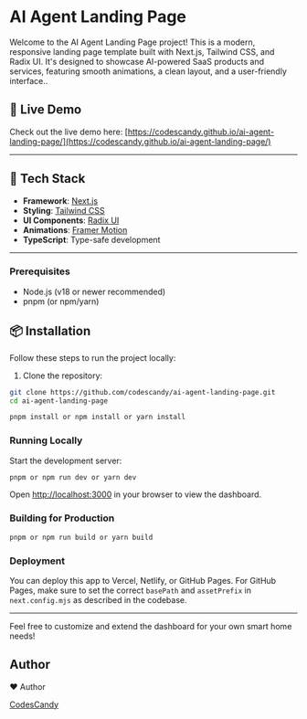 # AI Agent Landing Page

Welcome to the AI Agent Landing Page project! This is a modern, responsive landing page template built with Next.js, Tailwind CSS, and Radix UI. It's designed to showcase AI-powered SaaS products and services, featuring smooth animations, a clean layout, and a user-friendly interface..


## 🚀 Live Demo

Check out the live demo here:
[https://codescandy.github.io/ai-agent-landing-page/](https://codescandy.github.io/ai-agent-landing-page/)

---

## 🧱 Tech Stack

- **Framework**: [Next.js](https://nextjs.org/)
- **Styling**: [Tailwind CSS](https://tailwindcss.com/)
- **UI Components**: [Radix UI](https://www.radix-ui.com/)
- **Animations**: [Framer Motion](https://www.framer.com/motion/)
- **TypeScript**: Type-safe development

---

### Prerequisites
- Node.js (v18 or newer recommended)
- pnpm (or npm/yarn)

## 📦 Installation

Follow these steps to run the project locally:

1. Clone the repository:

```bash
git clone https://github.com/codescandy/ai-agent-landing-page.git
cd ai-agent-landing-page

pnpm install or npm install or yarn install
```

### Running Locally
Start the development server:

```bash
pnpm or npm run dev or yarn dev
```

Open [http://localhost:3000](http://localhost:3000) in your browser to view the dashboard.

### Building for Production

```bash
pnpm or npm run build or yarn build
```

### Deployment
You can deploy this app to Vercel, Netlify, or GitHub Pages. For GitHub Pages, make sure to set the correct `basePath` and `assetPrefix` in `next.config.mjs` as described in the codebase.

---
Feel free to customize and extend the dashboard for your own smart home needs!

## Author


❤️ Author

[CodesCandy](https://codescandy.github.io)